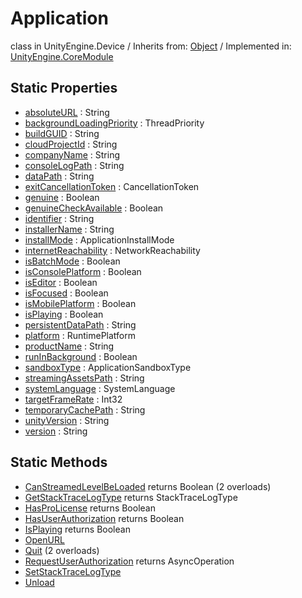 # Application
class in UnityEngine.Device
 / Inherits from: <a href="https://docs.unity3d.com/6000.0/Documentation/ScriptReference/Object.html" target="_blank">Object</a> / Implemented in: <a href="https://docs.unity3d.com/6000.0/Documentation/ScriptReference/UnityEngine.CoreModule.html" target="_blank">UnityEngine.CoreModule</a>
## Static Properties
- <a href="https://docs.unity3d.com/6000.0/Documentation/ScriptReference/Application-absoluteURL.html" target="_blank">absoluteURL</a> : String
- <a href="https://docs.unity3d.com/6000.0/Documentation/ScriptReference/Application-backgroundLoadingPriority.html" target="_blank">backgroundLoadingPriority</a> : ThreadPriority
- <a href="https://docs.unity3d.com/6000.0/Documentation/ScriptReference/Application-buildGUID.html" target="_blank">buildGUID</a> : String
- <a href="https://docs.unity3d.com/6000.0/Documentation/ScriptReference/Application-cloudProjectId.html" target="_blank">cloudProjectId</a> : String
- <a href="https://docs.unity3d.com/6000.0/Documentation/ScriptReference/Application-companyName.html" target="_blank">companyName</a> : String
- <a href="https://docs.unity3d.com/6000.0/Documentation/ScriptReference/Application-consoleLogPath.html" target="_blank">consoleLogPath</a> : String
- <a href="https://docs.unity3d.com/6000.0/Documentation/ScriptReference/Application-dataPath.html" target="_blank">dataPath</a> : String
- <a href="https://docs.unity3d.com/6000.0/Documentation/ScriptReference/Application-exitCancellationToken.html" target="_blank">exitCancellationToken</a> : CancellationToken
- <a href="https://docs.unity3d.com/6000.0/Documentation/ScriptReference/Application-genuine.html" target="_blank">genuine</a> : Boolean
- <a href="https://docs.unity3d.com/6000.0/Documentation/ScriptReference/Application-genuineCheckAvailable.html" target="_blank">genuineCheckAvailable</a> : Boolean
- <a href="https://docs.unity3d.com/6000.0/Documentation/ScriptReference/Application-identifier.html" target="_blank">identifier</a> : String
- <a href="https://docs.unity3d.com/6000.0/Documentation/ScriptReference/Application-installerName.html" target="_blank">installerName</a> : String
- <a href="https://docs.unity3d.com/6000.0/Documentation/ScriptReference/Application-installMode.html" target="_blank">installMode</a> : ApplicationInstallMode
- <a href="https://docs.unity3d.com/6000.0/Documentation/ScriptReference/Application-internetReachability.html" target="_blank">internetReachability</a> : NetworkReachability
- <a href="https://docs.unity3d.com/6000.0/Documentation/ScriptReference/Application-isBatchMode.html" target="_blank">isBatchMode</a> : Boolean
- <a href="https://docs.unity3d.com/6000.0/Documentation/ScriptReference/Application-isConsolePlatform.html" target="_blank">isConsolePlatform</a> : Boolean
- <a href="https://docs.unity3d.com/6000.0/Documentation/ScriptReference/Application-isEditor.html" target="_blank">isEditor</a> : Boolean
- <a href="https://docs.unity3d.com/6000.0/Documentation/ScriptReference/Application-isFocused.html" target="_blank">isFocused</a> : Boolean
- <a href="https://docs.unity3d.com/6000.0/Documentation/ScriptReference/Application-isMobilePlatform.html" target="_blank">isMobilePlatform</a> : Boolean
- <a href="https://docs.unity3d.com/6000.0/Documentation/ScriptReference/Application-isPlaying.html" target="_blank">isPlaying</a> : Boolean
- <a href="https://docs.unity3d.com/6000.0/Documentation/ScriptReference/Application-persistentDataPath.html" target="_blank">persistentDataPath</a> : String
- <a href="https://docs.unity3d.com/6000.0/Documentation/ScriptReference/Application-platform.html" target="_blank">platform</a> : RuntimePlatform
- <a href="https://docs.unity3d.com/6000.0/Documentation/ScriptReference/Application-productName.html" target="_blank">productName</a> : String
- <a href="https://docs.unity3d.com/6000.0/Documentation/ScriptReference/Application-runInBackground.html" target="_blank">runInBackground</a> : Boolean
- <a href="https://docs.unity3d.com/6000.0/Documentation/ScriptReference/Application-sandboxType.html" target="_blank">sandboxType</a> : ApplicationSandboxType
- <a href="https://docs.unity3d.com/6000.0/Documentation/ScriptReference/Application-streamingAssetsPath.html" target="_blank">streamingAssetsPath</a> : String
- <a href="https://docs.unity3d.com/6000.0/Documentation/ScriptReference/Application-systemLanguage.html" target="_blank">systemLanguage</a> : SystemLanguage
- <a href="https://docs.unity3d.com/6000.0/Documentation/ScriptReference/Application-targetFrameRate.html" target="_blank">targetFrameRate</a> : Int32
- <a href="https://docs.unity3d.com/6000.0/Documentation/ScriptReference/Application-temporaryCachePath.html" target="_blank">temporaryCachePath</a> : String
- <a href="https://docs.unity3d.com/6000.0/Documentation/ScriptReference/Application-unityVersion.html" target="_blank">unityVersion</a> : String
- <a href="https://docs.unity3d.com/6000.0/Documentation/ScriptReference/Application-version.html" target="_blank">version</a> : String
## Static Methods
- <a href="https://docs.unity3d.com/6000.0/Documentation/ScriptReference/Application.CanStreamedLevelBeLoaded.html" target="_blank">CanStreamedLevelBeLoaded</a> returns Boolean (2 overloads)
- <a href="https://docs.unity3d.com/6000.0/Documentation/ScriptReference/Application.GetStackTraceLogType.html" target="_blank">GetStackTraceLogType</a> returns StackTraceLogType
- <a href="https://docs.unity3d.com/6000.0/Documentation/ScriptReference/Application.HasProLicense.html" target="_blank">HasProLicense</a> returns Boolean
- <a href="https://docs.unity3d.com/6000.0/Documentation/ScriptReference/Application.HasUserAuthorization.html" target="_blank">HasUserAuthorization</a> returns Boolean
- <a href="https://docs.unity3d.com/6000.0/Documentation/ScriptReference/Application.IsPlaying.html" target="_blank">IsPlaying</a> returns Boolean
- <a href="https://docs.unity3d.com/6000.0/Documentation/ScriptReference/Application.OpenURL.html" target="_blank">OpenURL</a>
- <a href="https://docs.unity3d.com/6000.0/Documentation/ScriptReference/Application.Quit.html" target="_blank">Quit</a> (2 overloads)
- <a href="https://docs.unity3d.com/6000.0/Documentation/ScriptReference/Application.RequestUserAuthorization.html" target="_blank">RequestUserAuthorization</a> returns AsyncOperation
- <a href="https://docs.unity3d.com/6000.0/Documentation/ScriptReference/Application.SetStackTraceLogType.html" target="_blank">SetStackTraceLogType</a>
- <a href="https://docs.unity3d.com/6000.0/Documentation/ScriptReference/Application.Unload.html" target="_blank">Unload</a>
